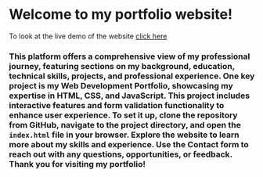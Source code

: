 # Welcome to my portfolio website!  
To look at the live demo of the website [click here]( https://riyasharma029.github.io/Project-3_Portfolio-Website/)
### This platform offers a comprehensive view of my professional journey, featuring sections on my background, education, technical skills, projects, and professional experience. One key project is my **Web Development Portfolio**, showcasing my expertise in HTML, CSS, and JavaScript. This project includes interactive features and form validation functionality to enhance user experience. To set it up, clone the repository from GitHub, navigate to the project directory, and open the `index.html` file in your browser. Explore the website to learn more about my skills and experience. Use the Contact form to reach out with any questions, opportunities, or feedback. Thank you for visiting my portfolio!

